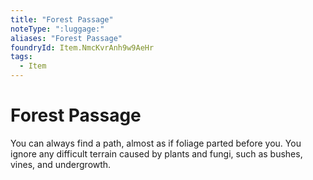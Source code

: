 ```yaml
---
title: "Forest Passage"
noteType: ":luggage:"
aliases: "Forest Passage"
foundryId: Item.NmcKvrAnh9w9AeHr
tags:
  - Item
---
```


# Forest Passage

You can always find a path, almost as if foliage parted before you. You ignore any difficult terrain caused by plants and fungi, such as bushes, vines, and undergrowth.
